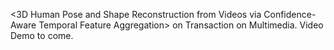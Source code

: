 <3D Human Pose and Shape Reconstruction from
Videos via Confidence-Aware Temporal Feature
Aggregation> on Transaction on Multimedia.
Video Demo to come.
